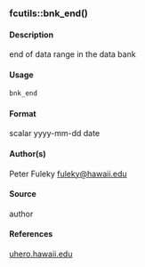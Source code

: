 ### fcutils::bnk_end()

#### Description

end of data range in the data bank

#### Usage

``` R
bnk_end
```

#### Format

scalar yyyy-mm-dd date

#### Author(s)

Peter Fuleky <fuleky@hawaii.edu>

#### Source

author

#### References

[uhero.hawaii.edu](uhero.hawaii.edu)
